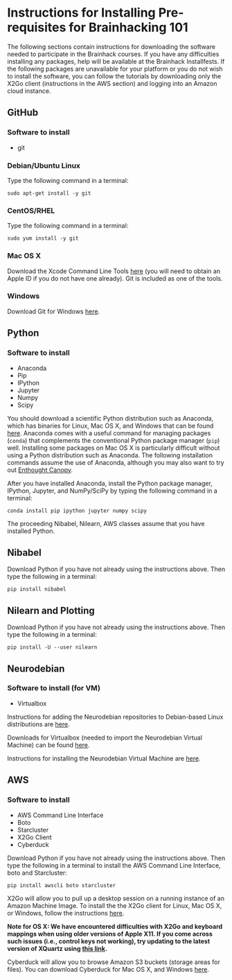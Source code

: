 # Instructions for Installing Pre-requisites for Brainhacking 101

The following sections contain instructions for downloading the software needed to participate in the Brainhack courses.  If you have any difficulties installing any packages, help will be available at the Brainhack Installfests.  If the following packages are unavailable for your platform or you do not wish to install the software, you can follow the tutorials by downloading only the X2Go client (instructions in the AWS section) and logging into an Amazon cloud instance.

## GitHub

### Software to install
 * git

### Debian/Ubuntu Linux
Type the following command in a terminal:

`sudo apt-get install -y git`

### CentOS/RHEL
Type the following command in a terminal:

`sudo yum install -y git`

### Mac OS X
Download the Xcode Command Line Tools [here](https://developer.apple.com/downloads/index.action) (you will need to obtain an Apple ID if you do not have one already).  Git is included as one of the tools.

### Windows

Download Git for Windows [here](https://git-for-windows.github.io/).

## Python

### Software to install
 * Anaconda
 * Pip
 * IPython
 * Jupyter
 * Numpy
 * Scipy

You should download a scientific Python distribution such as Anaconda, which has binaries for Linux, Mac OS X, and Windows that can be found [here](https://www.continuum.io/downloads).
Anaconda comes with a useful command for managing packages (`conda`) that complements the conventional Python package manager (`pip`) well.
Installing some packages on Mac OS X is particularly difficult without using a Python distribution such as Anaconda.
The following installation commands assume the use of Anaconda, although you may also want to try out [Enthought Canopy](https://store.enthought.com/).

After you have installed Anaconda, install the Python package manager, IPython, Jupyter, and NumPy/SciPy by typing the following command in a terminal:

`conda install pip ipython jupyter numpy scipy`

The proceeding Nibabel, Nilearn, AWS classes assume that you have installed Python.

## Nibabel

Download Python if you have not already using the instructions above.  Then type the following in a terminal:

`pip install nibabel`

## Nilearn and Plotting

Download Python if you have not already using the instructions above.  Then type the following in a terminal:

`pip install -U --user nilearn`

## Neurodebian

### Software to install (for VM)
 * Virtualbox

Instructions for adding the Neurodebian repositories to Debian-based Linux distributions are [here](http://neuro.debian.net/).

Downloads for Virtualbox (needed to import the Neurodebian Virtual Machine) can be found [here](https://www.virtualbox.org/wiki/Downloads).

Instructions for installing the Neurodebian Virtual Machine are [here](http://neuro.debian.net/vm.html).

## AWS

### Software to install
 * AWS Command Line Interface
 * Boto
 * Starcluster
 * X2Go Client
 * Cyberduck

Download Python if you have not already using the instructions above.  Then type the following in a terminal to install the AWS Command Line Interface, boto and Starcluster:

`pip install awscli boto starcluster`

X2Go will allow you to pull up a desktop session on a running instance of an Amazon Machine Image.  To install the the X2Go client for Linux, Mac OS X, or Windows, follow the instructions [here](http://wiki.x2go.org/doku.php/doc:installation:x2goclient).

**Note for OS X: We have encountered difficulties with X2Go and keyboard mappings when using older versions of Apple X11.  If you come across such issues (i.e., control keys not working), try updating to the latest version of XQuartz using [this link](http://xquartz.macosforge.org/landing/).**

Cyberduck will allow you to browse Amazon S3 buckets (storage areas for files).  You can download Cyberduck for Mac OS X, and Windows [here](https://cyberduck.io/).
